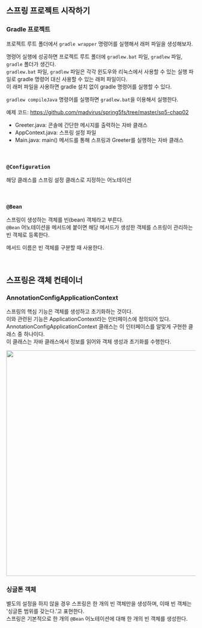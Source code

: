 ## 스프링 프로젝트 시작하기   

### Gradle 프로젝트   
프로젝트 루트 폴더에서 `gradle wrapper` 명령어를 실행해서 래퍼 파일을 생성해보자.   

명령어 실행에 성공하면 프로젝트 루트 폴더에 `gradlew.bat` 파일, `gradlew` 파일, `gradle` 폴더가 생긴다.     
`gradlew.bat` 파일, `gradlew` 파일은 각각 윈도우와 리눅스에서 사용할 수 있는 실행 파일로 gradle 명령어 대신 사용할 수 있는 래퍼 파일이다.   
이 래퍼 파일을 사용하면 gradle 설치 없이 gradle 명령어를 실행할 수 있다.   

`gradlew compileJava` 명령어를 실행하면 `gradlew.bat`을 이용해서 실행한다.   

예제 코드: <https://github.com/madvirus/spring5fs/tree/master/sp5-chap02>     

* Greeter.java: 콘솔에 간단한 메시지를 출력하는 자바 클래스 
* AppContext.java: 스프링 설정 파일 
* Main.java: main() 메서드를 통해 스프링과 Greeter를 실행하는 자바 클래스 

<br />

### `@Configuration`
해당 클래스를 스프링 설정 클래스로 지정하는 어노테이션 

<br />

### `@Bean` 
스프링이 생성하는 객체를 빈(bean) 객체라고 부른다.          
`@Bean` 어노테이션을 메서드에 붙이면 해당 메서드가 생성한 객체를 스프링이 관리하는 빈 객체로 등록한다.     

메서드 이름은 빈 객체를 구분할 때 사용한다.    

<br />

## 스프링은 객체 컨테이너     
### AnnotationConfigApplicationContext 
스프링의 핵심 기능은 객체를 생성하고 초기화하는 것이다.   
이와 관련된 기능은 ApplicationContext라는 인터페이스에 정의되어 있다.   
AnnotationConfigApplicationContext 클래스는 이 인터페이스를 알맞게 구현한 클래스 중 하나이다.   
이 클래스는 자바 클래스에서 정보를 읽어와 객체 생성과 초기화를 수행한다.   

<img width="600" src="https://user-images.githubusercontent.com/33855307/154844430-337d173b-75b7-496c-b777-812aa6812c2d.jpg">


<br />

### 싱글톤 객체   
별도의 설정을 하지 않을 경우 스프링은 한 개의 빈 객체만을 생성하며, 이때 빈 객체는 '싱글톤 범위를 갖는다.'고 표현한다.       
스프링은 기본적으로 한 개의 `@Bean` 어노테이션에 대해 한 개의 빈 객체를 생성한다.   

